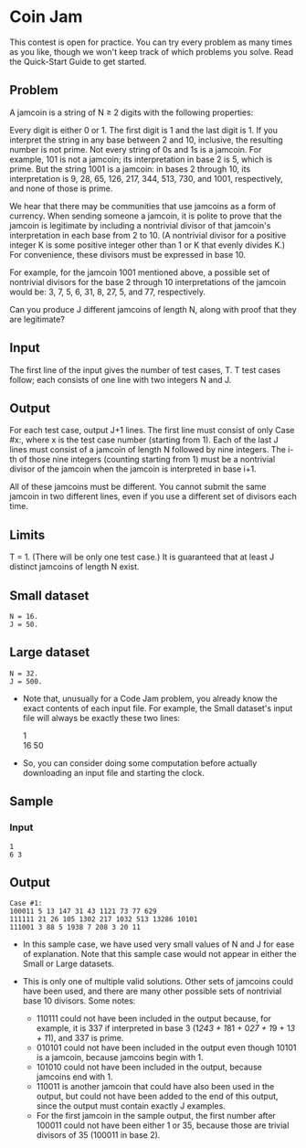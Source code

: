 # Coin Jam

This contest is open for practice. You can try every problem as many times as you like, though we won't keep track of which problems you solve. Read the Quick-Start Guide to get started.


## Problem

A jamcoin is a string of N ≥ 2 digits with the following properties:

Every digit is either 0 or 1.
The first digit is 1 and the last digit is 1.
If you interpret the string in any base between 2 and 10, inclusive, the resulting number is not prime.
Not every string of 0s and 1s is a jamcoin. For example, 101 is not a jamcoin; its interpretation in base 2 is 5, which is prime. But the string 1001 is a jamcoin: in bases 2 through 10, its interpretation is 9, 28, 65, 126, 217, 344, 513, 730, and 1001, respectively, and none of those is prime.

We hear that there may be communities that use jamcoins as a form of currency. When sending someone a jamcoin, it is polite to prove that the jamcoin is legitimate by including a nontrivial divisor of that jamcoin's interpretation in each base from 2 to 10. (A nontrivial divisor for a positive integer K is some positive integer other than 1 or K that evenly divides K.) For convenience, these divisors must be expressed in base 10.

For example, for the jamcoin 1001 mentioned above, a possible set of nontrivial divisors for the base 2 through 10 interpretations of the jamcoin would be: 3, 7, 5, 6, 31, 8, 27, 5, and 77, respectively.

Can you produce J different jamcoins of length N, along with proof that they are legitimate?


## Input

The first line of the input gives the number of test cases, T. T test cases follow; each consists of one line with two integers N and J.


## Output

For each test case, output J+1 lines. The first line must consist of only Case #x:, where x is the test case number (starting from 1). Each of the last J lines must consist of a jamcoin of length N followed by nine integers. The i-th of those nine integers (counting starting from 1) must be a nontrivial divisor of the jamcoin when the jamcoin is interpreted in base i+1.

All of these jamcoins must be different. You cannot submit the same jamcoin in two different lines, even if you use a different set of divisors each time.


## Limits

T = 1. (There will be only one test case.)
	It is guaranteed that at least J distinct jamcoins of length N exist.


## Small dataset

	N = 16.  
	J = 50.  
	
	
## Large dataset

	N = 32.  
	J = 500.  
	
	
* Note that, unusually for a Code Jam problem, you already know the exact contents of each input file. For example, the Small dataset's input file will always be exactly these two lines:

	1  
	16 50  

* So, you can consider doing some computation before actually downloading an input file and starting the clock.


## Sample

### Input 
	1  
	6 3  

 	
## Output  
	Case #1:  
	100011 5 13 147 31 43 1121 73 77 629  
	111111 21 26 105 1302 217 1032 513 13286 10101  
	111001 3 88 5 1938 7 208 3 20 11  


* In this sample case, we have used very small values of N and J for ease of explanation. Note that this sample case would not appear in either the Small or Large datasets.

* This is only one of multiple valid solutions. Other sets of jamcoins could have been used, and there are many other possible sets of nontrivial base 10 divisors. Some notes:
	* 110111 could not have been included in the output because, for example, it is 337 if interpreted in base 3 (1*243 + 1*81 + 0*27 + 1*9 + 1*3 + 1*1), and 337 is prime.
	* 010101 could not have been included in the output even though 10101 is a jamcoin, because jamcoins begin with 1.
	* 101010 could not have been included in the output, because jamcoins end with 1.
	* 110011 is another jamcoin that could have also been used in the output, but could not have been added to the end of this output, since the output must contain exactly J examples.
	* For the first jamcoin in the sample output, the first number after 100011 could not have been either 1 or 35, because those are trivial divisors of 35 (100011 in base 2).
